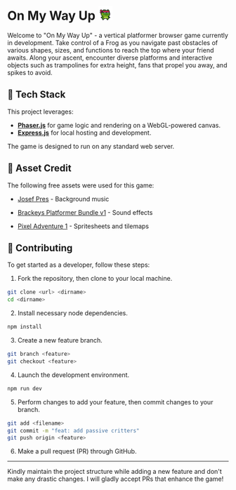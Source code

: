 # On My Way Up ![frog-icon](public/assets/cycle.gif)

Welcome to "On My Way Up" - a vertical platformer browser game currently in development. Take control of a Frog as you navigate past obstacles of various shapes, sizes, and functions to reach the top where your friend awaits. Along your ascent, encounter diverse platforms and interactive objects such as trampolines for extra height, fans that propel you away, and spikes to avoid.

## :rocket: Tech Stack

This project leverages:

- **[Phaser.js](https://phaser.io/)** for game logic and rendering on a WebGL-powered canvas.
- **[Express.js](https://expressjs.com/)** for local hosting and development.

The game is designed to run on any standard web server.

## :art: Asset Credit

The following free assets were used for this game:

- [Josef Pres](https://freesound.org/people/josefpres/) - Background music

- [Brackeys Platformer Bundle v1](https://brackeysgames.itch.io/brackeys-platformer-bundle) - Sound effects

- [Pixel Adventure 1](https://pixelfrog-assets.itch.io/pixel-adventure-1) - Spritesheets and tilemaps

## :pushpin: Contributing

To get started as a developer, follow these steps:

1. Fork the repository, then clone to your local machine.

```bash
git clone <url> <dirname>
cd <dirname>
```

2. Install necessary node dependencies.

```bash
npm install
```

3. Create a new feature branch.

```bash
git branch <feature>
git checkout <feature>
```

4. Launch the development environment.

```bash
npm run dev
```

5. Perform changes to add your feature, then commit changes to your branch.

```bash
git add <filename>
git commit -m "feat: add passive critters"
git push origin <feature>
```

6. Make a pull request (PR) through GitHub.

---

Kindly maintain the project structure while adding a new feature and don't make any drastic changes. I will gladly accept PRs that enhance the game!
